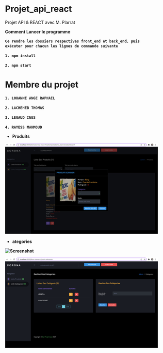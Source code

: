 # Projet_api_react
Projet API &amp; REACT avec M. Plarrat

<strong>Comment Lancer le programme <strong>

```
Ce rendre les dossiers respectives front_end et back_end, puis exécuter pour chacun les lignes de commande suivante
 
1. npm install

2. npm start

```

# Membre du projet

```
1. LOUANNE ANGE RAPHAEL

2. LACHEHEB THOMAS

3. LEGAUD INES

4. RAYESS MAHMOUD

```
- Produits
 
 ![Screenshot](produit_1.png)
 
- ategories
 
 ![Screenshot](screenshot.png)
 
 ![Screenshot](categories.png)
